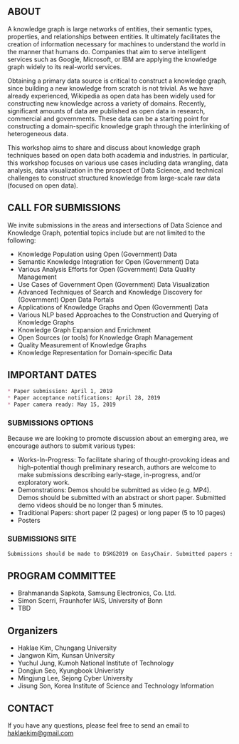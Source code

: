 ## ABOUT

A knowledge graph is large networks of entities, their semantic types, properties, and relationships between entities. It ultimately facilitates the creation of information necessary for machines to understand the world in the manner that humans do. Companies that aim to serve intelligent services such as Google, Microsoft, or IBM are applying the knowledge graph widely to its real-world services. 

Obtaining a primary data source is critical to construct a knowledge graph, since building a new knowledge from scratch is not trivial. As we have already experienced, Wikipedia as open data has been widely used for constructing new knowledge across a variety of domains. Recently, significant amounts of data are published as open data in research, commercial and governments. These data can be a starting point for constructing a domain-specific knowledge graph through the interlinking of heterogeneous data. 

This workshop aims to share and discuss about knowledge graph techniques based on open data both academia and industries. In particular, this workshop focuses on various use cases including data wrangling, data analysis, data visualization in the prospect of Data Science, and technical challenges to construct structured knowledge from large-scale raw data (focused on open data).


## CALL FOR SUBMISSIONS

We invite submissions in the areas and intersections of Data Science and Knowledge Graph, potential topics include but are not limited to the following:

* Knowledge Population using Open (Government)  Data
* Semantic Knowledge Integration for Open (Government) Data
* Various Analysis Efforts for Open (Government) Data Quality Management
* Use Cases of Government Open (Government) Data Visualization
* Advanced Techniques of Search and Knowledge Discovery for (Government) Open Data Portals
* Applications of Knowledge Graphs and Open (Government) Data
* Various NLP based Approaches to the Construction and Querying of Knowledge Graphs
* Knowledge Graph Expansion and Enrichment
* Open Sources (or tools) for Knowledge Graph Management
* Quality Measurement of Knowledge Graphs
* Knowledge Representation for Domain-specific Data


## IMPORTANT DATES

```markdown
* Paper submission: April 1, 2019
* Paper acceptance notifications: April 28, 2019
* Paper camera ready: May 15, 2019
```

### SUBMISSIONS OPTIONS

Because we are looking to promote discussion about an emerging area, we encourage authors to submit various types:

* Works-In-Progress: To facilitate sharing of thought-provoking ideas and high-potential though preliminary research, authors are welcome to make submissions describing early-stage, in-progress, and/or exploratory work.
* Demonstrations: Demos should be submitted as video (e.g. MP4). Demos should be submitted with an abstract or short paper. Submitted demo videos should be no longer than 5 minutes.
* Traditional Papers: short paper (2 pages) or long paper (5 to 10 pages)
* Posters

### SUBMISSIONS SITE

```markdown
Submissions should be made to DSKG2019 on EasyChair. Submitted papers should conform to the Springer LNCS style and should describe, in English, original work that has not been published or submitted for publication elsewhere. 
```

## PROGRAM COMMITTEE

* Brahmananda Sapkota, Samsung Electronics, Co. Ltd.
* Simon Scerri, Fraunhofer IAIS, University of Bonn
* TBD

## Organizers

* Haklae Kim, Chungang University
* Jangwon Kim, Kunsan University
* Yuchul Jung, Kumoh National Institute of Technology
* Dongjun Seo, Kyungbook Univeristy
* Mingjung Lee, Sejong Cyber University
* Jisung Son, Korea Institute of Science and Technology Information

## CONTACT

If you have any questions, please feel free to send an email to [haklaekim@gmail.com](mailto:haklaekim@gmail.com)
